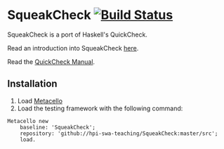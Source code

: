 # SqueakCheck [![Build Status](https://travis-ci.org/hpi-swa-teaching/SqueakCheck.svg?branch=master)](https://travis-ci.org/hpi-swa-teaching/SqueakCheck)

SqueakCheck is a port of Haskell's QuickCheck.  

Read an introduction into SqueakCheck [here](https://tech.labs.oliverwyman.com/blog/2011/09/13/checking-squeak-quickly/).  

Read the [QuickCheck Manual](http://www.cse.chalmers.se/~rjmh/QuickCheck/manual.html).

## Installation
1. Load [Metacello](https://github.com/dalehenrich/metacello-work)
2. Load the testing framework with the following command:

``` Smalltalk
Metacello new
    baseline: 'SqueakCheck';
    repository: 'github://hpi-swa-teaching/SqueakCheck:master/src';
    load.
```
